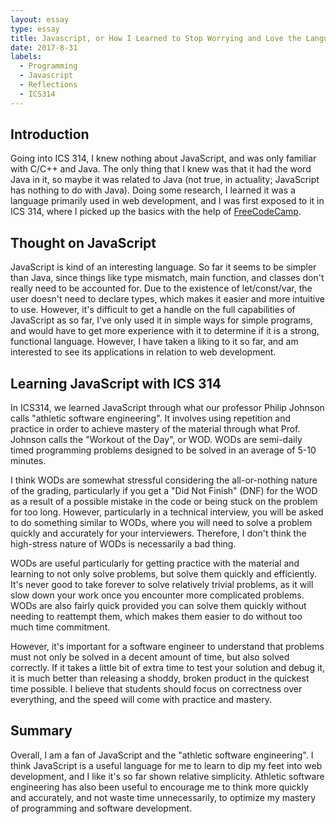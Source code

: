 ```yaml
---
layout: essay
type: essay
title: Javascript, or How I Learned to Stop Worrying and Love the Language
date: 2017-8-31
labels:
  - Programming
  - Javascript
  - Reflections
  - ICS314
---
```


## Introduction

Going into ICS 314, I knew nothing about JavaScript, and was only familiar with C/C++ and Java. The only thing that I knew was that it had the word Java in it, so maybe it was related to Java (not true, in actuality; JavaScript has nothing to do with Java). Doing some research, I learned it was a language primarily used in web development, and I was first exposed to it in ICS 314, where I picked up the basics with the help of [FreeCodeCamp](https://www.freecodecamp.org/).

## Thought on JavaScript

JavaScript is kind of an interesting language. So far it seems to be simpler than Java, since things like type mismatch, main function, and classes don't really need to be accounted for. Due to the existence of let/const/var, the user doesn't need to declare types, which makes it easier and more intuitive to use. However, it's difficult to get a handle on the full capabilities of JavaScript as so far, I've only used it in simple ways for simple programs, and would have to get more experience with it to determine if it is a strong, functional language. However, I have taken a liking to it so far, and am interested to see its applications in relation to web development.

## Learning JavaScript with ICS 314

In ICS314, we learned JavaScript through what our professor Philip Johnson calls "athletic software engineering". It involves using repetition and practice in order to achieve mastery of the material through what Prof. Johnson calls the "Workout of the Day",  or WOD. WODs are semi-daily timed programming problems designed to be solved in an average of 5-10 minutes. 

I think WODs are somewhat stressful considering the all-or-nothing nature of the grading, particularly if you get a "Did Not Finish" (DNF) for the WOD as a result of a possible mistake in the code or being stuck on the problem for too long. However, particularly in a technical interview, you will be asked to do something similar to WODs, where you will need to solve a problem quickly and accurately for your interviewers. Therefore, I don't think the high-stress nature of WODs is necessarily a bad thing.

WODs are useful particularly for getting practice with the material and learning to not only solve problems, but solve them quickly and efficiently. It's never good to take forever to solve relatively trivial problems, as it will slow down your work once you encounter more complicated problems. WODs are also fairly quick provided you can solve them quickly without needing to reattempt them, which makes them easier to do without too much time commitment.

However, it's important for a software engineer to understand that problems must not only be solved in a decent amount of time, but also solved correctly. If it takes a little bit of extra time to test your solution and debug it, it is much better than releasing a shoddy, broken product in the quickest time possible. I believe that students should focus on correctness over everything, and the speed will come with practice and mastery.

## Summary

Overall, I am a fan of JavaScript and the "athletic software engineering". I think JavaScript is a useful language for me to learn to dip my feet into web development, and I like it's so far shown relative simplicity. Athletic software engineering has also been useful to encourage me to think more quickly and accurately, and not waste time unnecessarily, to optimize my mastery of programming and software development.

